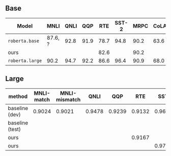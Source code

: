 ## Base

| Model | MNLI | QNLI | QQP | RTE | SST-2 | MRPC | CoLA | STS-B|
|---|---|---|---|---|---|---|---|---|
|`roberta.base`  | 87.6, ? | 92.8 | 91.9 | 78.7 | 94.8 | 90.2 | 63.6 | 91.2|
|ours            |         |      |      | 82.6 |      | 90.2 |      |     |
|`roberta.large` | 90.2    | 94.7 | 92.2 | 86.6 | 96.4 | 90.9 | 68.0 | 92.4|


## Large

|method          | MNLI-match | MNLI-mismatch | QNLI | QQP   | RTE   | SST-2    | MRPC         | CoLA   | STS-B  |
|----------------|------------|---------------|------|-------|-------|----------|--------------|--------|--------|
|baseline (dev)  |0.9024      |0.9021         |0.9478|0.9239 |0.9132 |0.9643    |0.9038,0.8539 |0.8655  |0.019   |
|baseline (test) |            |               |      |       |       |          |0.8876,0.8391 |        |        |
|ours            |            |               |      |       |0.9167 |          |0.9135,0.8594 |        |        |
|ours            |            |               |      |       |       |0.9704(t) |0.8957,0.8454 |        |        |

